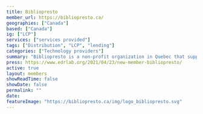 ```yaml
---
title: Bibliopresto
member_url: https://bibliopresto.ca/
geographies: ["Canada"]
based: ["Canada"]
ig: ["LCP"] 
services: ["services provided"] 
tags: ["Distribution", "LCP", "lending"]
categories: ["Technology providers"]
summary: "Bibliopresto is a non-profit organization in Quebec that supports libraries by offering them digital tools and services."
press: https://www.edrlab.org/2021/04/23/new-member-bibliopresto/
active: true
layout: members
showReadTime: false
showDate: false
permalink: ""
date: 
featureImage: "https://bibliopresto.ca/img/logo_bibliopresto.svg"
---
```

